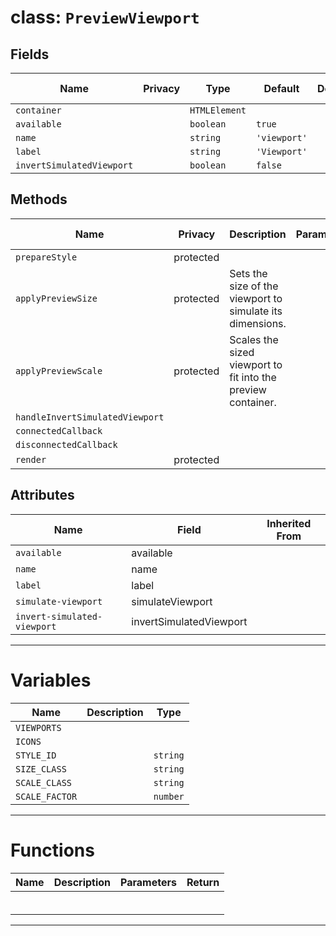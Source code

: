 # class: `PreviewViewport`

## Fields

| Name                      | Privacy | Type          | Default      | Description | Inherited From |
| ------------------------- | ------- | ------------- | ------------ | ----------- | -------------- |
| `container`               |         | `HTMLElement` |              |             |                |
| `available`               |         | `boolean`     | `true`       |             |                |
| `name`                    |         | `string`      | `'viewport'` |             |                |
| `label`                   |         | `string`      | `'Viewport'` |             |                |
| `invertSimulatedViewport` |         | `boolean`     | `false`      |             |                |

## Methods

| Name                            | Privacy   | Description                                                  | Parameters | Return             | Inherited From |
| ------------------------------- | --------- | ------------------------------------------------------------ | ---------- | ------------------ | -------------- |
| `prepareStyle`                  | protected |                                                              |            | `HTMLStyleElement` |                |
| `applyPreviewSize`              | protected | Sets the size of the viewport to simulate its dimensions.    |            |                    |                |
| `applyPreviewScale`             | protected | Scales the sized viewport to fit into the preview container. |            |                    |                |
| `handleInvertSimulatedViewport` |           |                                                              |            |                    |                |
| `connectedCallback`             |           |                                                              |            |                    |                |
| `disconnectedCallback`          |           |                                                              |            |                    |                |
| `render`                        | protected |                                                              |            | `TemplateResult`   |                |

## Attributes

| Name                        | Field                   | Inherited From |
| --------------------------- | ----------------------- | -------------- |
| `available`                 | available               |                |
| `name`                      | name                    |                |
| `label`                     | label                   |                |
| `simulate-viewport`         | simulateViewport        |                |
| `invert-simulated-viewport` | invertSimulatedViewport |                |

<hr/>

# Variables

| Name           | Description | Type     |
| -------------- | ----------- | -------- |
| `VIEWPORTS`    |             |          |
| `ICONS`        |             |          |
| `STYLE_ID`     |             | `string` |
| `SIZE_CLASS`   |             | `string` |
| `SCALE_CLASS`  |             | `string` |
| `SCALE_FACTOR` |             | `number` |

<hr/>

# Functions

| Name | Description | Parameters | Return |
| ---- | ----------- | ---------- | ------ |
|      |             |            |        |
|      |             |            |        |
|      |             |            |        |
|      |             |            |        |
|      |             |            |        |
|      |             |            |        |

<hr/>
